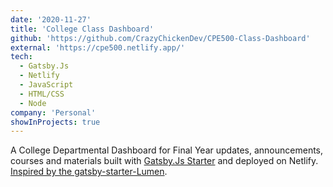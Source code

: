 ```yaml
---
date: '2020-11-27'
title: 'College Class Dashboard'
github: 'https://github.com/CrazyChickenDev/CPE500-Class-Dashboard'
external: 'https://cpe500.netlify.app/'
tech:
  - Gatsby.Js
  - Netlify
  - JavaScript
  - HTML/CSS
  - Node
company: 'Personal'
showInProjects: true
---
```


A College Departmental Dashboard for Final Year updates, announcements, courses and materials built with [Gatsby.Js Starter](https://github.com/dospolov/gatsby-starter-blog-and-cv) and deployed on Netlify. [Inspired by the gatsby-starter-Lumen](https://github.com/alxshelepenok/gatsby-starter-lumen).
